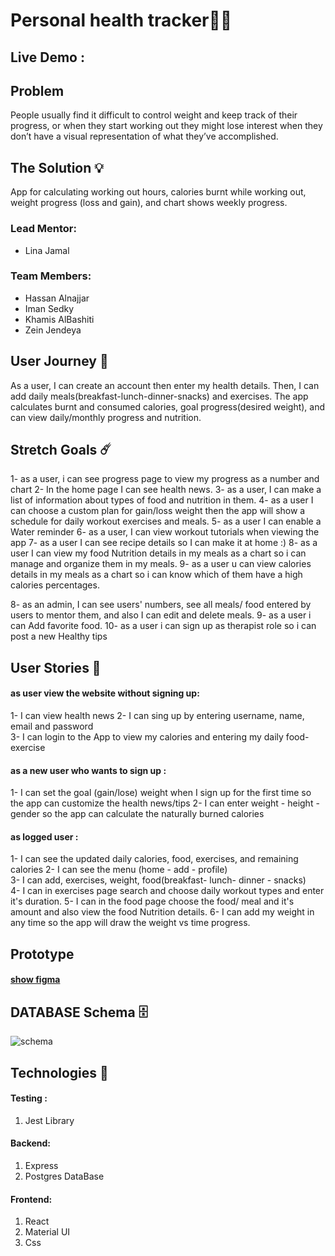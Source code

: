 # Personal health tracker🏋️‍♀️

## Live Demo :

## Problem

People usually find it difficult to control weight and keep track of their progress, or when they start working out they might lose interest when they don’t have a visual representation of what they’ve accomplished.

## The Solution 💡

App for calculating working out hours, calories burnt while working out, weight progress (loss and gain), and chart shows weekly progress.

### Lead Mentor:

- Lina Jamal

### Team Members:

- Hassan Alnajjar
- Iman Sedky
- Khamis AlBashiti
- Zein Jendeya

## User Journey 🚀

As a user, I can create an account then enter my health details. Then, I can add daily meals(breakfast-lunch-dinner-snacks) and exercises. The app calculates burnt and consumed calories, goal progress(desired weight), and can view daily/monthly progress and nutrition.

## Stretch Goals ☄️

1- as a user, i can see progress page to view my progress as a number and chart
2- In the home page I can see health news.
3- as a user, I can make a list of information about types of food and nutrition in them.
4- as a user I can choose a custom plan for gain/loss weight then the app will show a schedule for daily workout exercises and meals.
5- as a user I can enable a Water reminder
6- as a user, I can view workout tutorials when viewing the app
7- as a user I can see recipe details so I can make it at home :)
8- as a user I can view my food Nutrition details in my meals as a chart so i can manage and organize them in my meals.
9- as a user u can view calories details in my meals as a chart so i can know which of them have a high calories percentages.

8- as an admin, I can see users' numbers, see all meals/ food entered by users to mentor them, and also I can edit and delete meals.
9- as a user i can Add favorite food.
10- as a user i can sign up as therapist role so i can post a new Healthy tips

## User Stories 📝

#### as user view the website without signing up:

1- I can view health news
2- I can sing up by entering username, name, email and password  
3- I can login to the App to view my calories and entering my daily food-exercise

#### as a new user who wants to sign up :

1- I can set the goal (gain/lose) weight when I sign up for the first time so the app can customize the health news/tips
2- I can enter weight - height - gender so the app can calculate the naturally burned calories

#### as logged user :

1- I can see the updated daily calories, food, exercises, and remaining calories
2- I can see the menu (home - add - profile)  
3- I can add, exercises, weight, food(breakfast- lunch- dinner - snacks)  
4- I can in exercises page search and choose daily workout types and enter it's duration.
5- I can in the food page choose the food/ meal and it's amount and also view the food Nutrition details.
6- I can add my weight in any time so the app will draw the weight vs time progress.

## Prototype

#### [show figma](https://www.figma.com/file/1FtfYBIz27qmLXEiTJ590m/CalTrack?node-id=0%3A1)

## DATABASE Schema :file_cabinet:

![schema](https://user-images.githubusercontent.com/62110034/106577269-d7f1db80-6546-11eb-88ea-952899d94f45.png)

## Technologies 🔧

#### Testing :

1.  Jest Library

#### Backend:

1.  Express
2.  Postgres DataBase

#### Frontend:

1.  React
2.  Material UI
3.  Css

